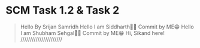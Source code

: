 # SCM Task 1.2 & Task 2
> Hello By Srijan Samridh
Hello I am Siddharth✌🏼 Commit by ME😁
Hello I am Shubham Sehgal✌🏼 Commit by ME😁
Hi, Sikand here!
//////////////////////
